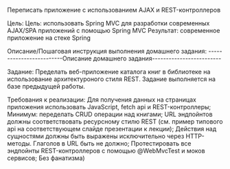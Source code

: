 Переписать приложение с использованием AJAX и REST-контроллеров

Цель:
Цель: использовать Spring MVC для разработки современных AJAX/SPA приложений c помощью Spring MVC
Результат: современное приложение на стеке Spring


Описание/Пошаговая инструкция выполнения домашнего задания:
-------------------------Описание домашнего задания-------------------------

Задание:
Пределать веб-приложение каталога книг в библиотеке на использование архитектуроного стиля REST. Задание выполняется на базе предыдущей работы.


Требования к реализации:
Для получения данных на страницах приложения использовать JavaScript, fetch api и REST-контроллеры;
Минимум: переделать CRUD операции над книгами;
URL эндпойнтов должны соответствовать ресурсному стилю REST (см. пример типового api на соответствующем слайде презентации к лекции);
Действия над сущностями должны быть выражены исключительно через HTTP-методы. Глаголов в URL быть не должно;
Протестировать все эндпойнты REST-контроллеров с помощью @WebMvcTest и моков сервисов;
Без фанатизма)